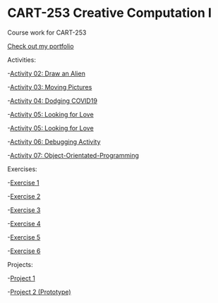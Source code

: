 # CART-253 Creative Computation I

Course work for CART-253

[Check out my portfolio](https://cacatiandanportfolio.com/)

Activities:

-[Activity 02: Draw an Alien](https://danielcacatian.github.io/CART-253/activities/02-draw-an-alien)

-[Activity 03: Moving Pictures](https://danielcacatian.github.io/CART-253/activities/03-moving-pictures)

-[Activity 04: Dodging COVID19](https://danielcacatian.github.io/CART-253/activities/04-dodging-covid-19)

-[Activity 05: Looking for Love](https://danielcacatian.github.io/CART-253/activities/05-looking-for-love)

-[Activity 05: Looking for Love](https://danielcacatian.github.io/CART-253/activities/05-looking-for-love)

-[Activity 06: Debugging Activity](https://danielcacatian.github.io/CART-253/activities/06-debugging-activity)

-[Activity 07: Object-Orientated-Programming](https://danielcacatian.github.io/CART-253/activities/07-object-orientated-programming-activity)


Exercises:

-[Exercise 1](https://danielcacatian.github.io/CART-253/exercises/exercise1)

-[Exercise 2](https://danielcacatian.github.io/CART-253/exercises/exercise2)

-[Exercise 3](https://danielcacatian.github.io/CART-253/exercises/exercise3)

-[Exercise 4](https://danielcacatian.github.io/CART-253/exercises/exercise4)

-[Exercise 5](https://danielcacatian.github.io/CART-253/exercises/exercise5)

-[Exercise 6](https://danielcacatian.github.io/CART-253/exercises/exercise6)


Projects:

-[Project 1](https://danielcacatian.github.io/CART-253/projects/project1)

-[Project 2 (Prototype)](https://danielcacatian.github.io/CART-253/projects/project2/prototype)

